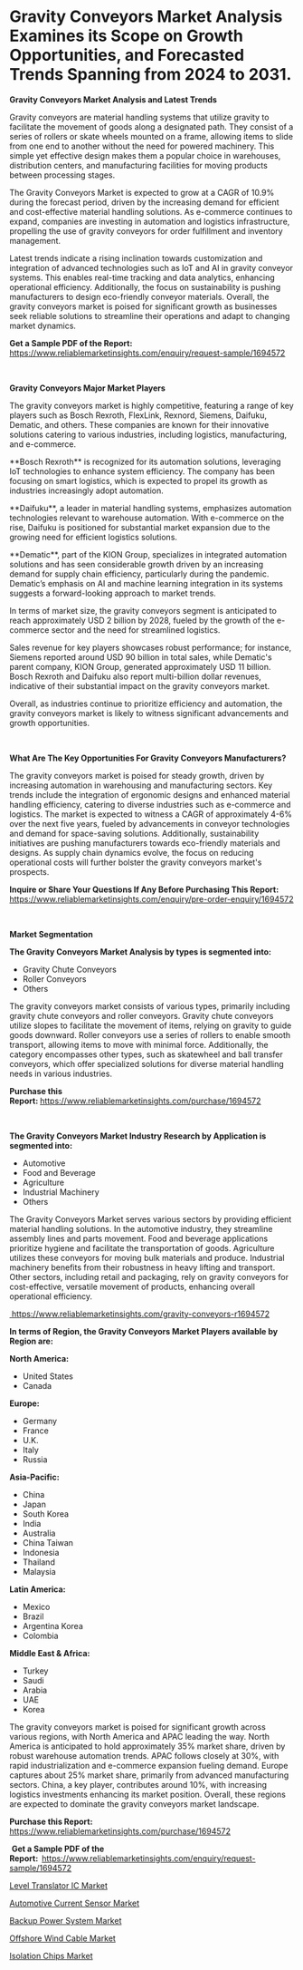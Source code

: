 <p><h1>Gravity Conveyors Market Analysis Examines its Scope on Growth Opportunities, and Forecasted Trends Spanning from 2024 to 2031.</h1></p><p><strong>Gravity Conveyors Market Analysis and Latest Trends</strong></p>
<p><p>Gravity conveyors are material handling systems that utilize gravity to facilitate the movement of goods along a designated path. They consist of a series of rollers or skate wheels mounted on a frame, allowing items to slide from one end to another without the need for powered machinery. This simple yet effective design makes them a popular choice in warehouses, distribution centers, and manufacturing facilities for moving products between processing stages.</p><p>The Gravity Conveyors Market is expected to grow at a CAGR of 10.9% during the forecast period, driven by the increasing demand for efficient and cost-effective material handling solutions. As e-commerce continues to expand, companies are investing in automation and logistics infrastructure, propelling the use of gravity conveyors for order fulfillment and inventory management.</p><p>Latest trends indicate a rising inclination towards customization and integration of advanced technologies such as IoT and AI in gravity conveyor systems. This enables real-time tracking and data analytics, enhancing operational efficiency. Additionally, the focus on sustainability is pushing manufacturers to design eco-friendly conveyor materials. Overall, the gravity conveyors market is poised for significant growth as businesses seek reliable solutions to streamline their operations and adapt to changing market dynamics.</p></p>
<p><strong>Get a Sample PDF of the Report:&nbsp;</strong> <a href="https://www.reliablemarketinsights.com/enquiry/request-sample/1694572?utm_campaign=1282&utm_medium=2&utm_source=Github&utm_content=ia&utm_term=06102024&utm_id=gravity-conveyors">https://www.reliablemarketinsights.com/enquiry/request-sample/1694572</a></p>
<p>&nbsp;</p>
<p><strong>Gravity Conveyors Major Market Players</strong></p>
<p><p>The gravity conveyors market is highly competitive, featuring a range of key players such as Bosch Rexroth, FlexLink, Rexnord, Siemens, Daifuku, Dematic, and others. These companies are known for their innovative solutions catering to various industries, including logistics, manufacturing, and e-commerce.</p><p>**Bosch Rexroth** is recognized for its automation solutions, leveraging IoT technologies to enhance system efficiency. The company has been focusing on smart logistics, which is expected to propel its growth as industries increasingly adopt automation. </p><p>**Daifuku**, a leader in material handling systems, emphasizes automation technologies relevant to warehouse automation. With e-commerce on the rise, Daifuku is positioned for substantial market expansion due to the growing need for efficient logistics solutions.</p><p>**Dematic**, part of the KION Group, specializes in integrated automation solutions and has seen considerable growth driven by an increasing demand for supply chain efficiency, particularly during the pandemic. Dematic’s emphasis on AI and machine learning integration in its systems suggests a forward-looking approach to market trends.</p><p>In terms of market size, the gravity conveyors segment is anticipated to reach approximately USD 2 billion by 2028, fueled by the growth of the e-commerce sector and the need for streamlined logistics. </p><p>Sales revenue for key players showcases robust performance; for instance, Siemens reported around USD 90 billion in total sales, while Dematic's parent company, KION Group, generated approximately USD 11 billion. Bosch Rexroth and Daifuku also report multi-billion dollar revenues, indicative of their substantial impact on the gravity conveyors market.</p><p>Overall, as industries continue to prioritize efficiency and automation, the gravity conveyors market is likely to witness significant advancements and growth opportunities.</p></p>
<p>&nbsp;</p>
<p><strong>What Are The Key Opportunities For Gravity Conveyors Manufacturers?</strong></p>
<p><p>The gravity conveyors market is poised for steady growth, driven by increasing automation in warehousing and manufacturing sectors. Key trends include the integration of ergonomic designs and enhanced material handling efficiency, catering to diverse industries such as e-commerce and logistics. The market is expected to witness a CAGR of approximately 4-6% over the next five years, fueled by advancements in conveyor technologies and demand for space-saving solutions. Additionally, sustainability initiatives are pushing manufacturers towards eco-friendly materials and designs. As supply chain dynamics evolve, the focus on reducing operational costs will further bolster the gravity conveyors market's prospects.</p></p>
<p><strong>Inquire or Share Your Questions If Any Before Purchasing This Report:</strong> <a href="https://www.reliablemarketinsights.com/enquiry/pre-order-enquiry/1694572?utm_campaign=1282&utm_medium=2&utm_source=Github&utm_content=ia&utm_term=06102024&utm_id=gravity-conveyors">https://www.reliablemarketinsights.com/enquiry/pre-order-enquiry/1694572</a></p>
<p>&nbsp;</p>
<p><strong>Market Segmentation</strong></p>
<p><strong>The Gravity Conveyors Market Analysis by types is segmented into:</strong></p>
<p><ul><li>Gravity Chute Conveyors</li><li>Roller Conveyors</li><li>Others</li></ul></p>
<p><p>The gravity conveyors market consists of various types, primarily including gravity chute conveyors and roller conveyors. Gravity chute conveyors utilize slopes to facilitate the movement of items, relying on gravity to guide goods downward. Roller conveyors use a series of rollers to enable smooth transport, allowing items to move with minimal force. Additionally, the category encompasses other types, such as skatewheel and ball transfer conveyors, which offer specialized solutions for diverse material handling needs in various industries.</p></p>
<p><strong>Purchase this Report:&nbsp;</strong><a href="https://www.reliablemarketinsights.com/purchase/1694572?utm_campaign=1282&utm_medium=2&utm_source=Github&utm_content=ia&utm_term=06102024&utm_id=gravity-conveyors">https://www.reliablemarketinsights.com/purchase/1694572</a></p>
<p>&nbsp;</p>
<p><strong>The Gravity Conveyors Market Industry Research by Application is segmented into:</strong></p>
<p><ul><li>Automotive</li><li>Food and Beverage</li><li>Agriculture</li><li>Industrial Machinery</li><li>Others</li></ul></p>
<p><p>The Gravity Conveyors Market serves various sectors by providing efficient material handling solutions. In the automotive industry, they streamline assembly lines and parts movement. Food and beverage applications prioritize hygiene and facilitate the transportation of goods. Agriculture utilizes these conveyors for moving bulk materials and produce. Industrial machinery benefits from their robustness in heavy lifting and transport. Other sectors, including retail and packaging, rely on gravity conveyors for cost-effective, versatile movement of products, enhancing overall operational efficiency.</p></p>
<p><a href="https://www.reliablemarketinsights.com/gravity-conveyors-r1694572?utm_campaign=1282&utm_medium=2&utm_source=Github&utm_content=ia&utm_term=06102024&utm_id=gravity-conveyors">&nbsp;https://www.reliablemarketinsights.com/gravity-conveyors-r1694572</a></p>
<p><strong>In terms of Region, the Gravity Conveyors Market Players available by Region are:</strong></p>
<p>
    <p> <strong> North America: </strong>
        <ul>
            <li>United States</li>
            <li>Canada</li>
        </ul>
        </p> 
    <p> <strong> Europe: </strong>
        <ul>
            <li>Germany</li>
            <li>France</li>
            <li>U.K.</li>
            <li>Italy</li>
            <li>Russia</li>
        </ul>
        </p> 
    <p> <strong> Asia-Pacific: </strong>
        <ul>
            <li>China</li>
            <li>Japan</li>
            <li>South Korea</li>
            <li>India</li>
            <li>Australia</li>
            <li>China Taiwan</li>
            <li>Indonesia</li>
            <li>Thailand</li>
            <li>Malaysia</li>
        </ul>
        </p> 
    <p> <strong> Latin America: </strong>
        <ul>
            <li>Mexico</li>
            <li>Brazil</li>
            <li>Argentina Korea</li>
            <li>Colombia</li>
        </ul>
        </p> 
    <p> <strong> Middle East & Africa: </strong>
        <ul>
            <li>Turkey</li>
            <li>Saudi</li>
            <li>Arabia</li>
            <li>UAE</li>
            <li>Korea</li>
        </ul>
    </p>
    </p>
<p><p>The gravity conveyors market is poised for significant growth across various regions, with North America and APAC leading the way. North America is anticipated to hold approximately 35% market share, driven by robust warehouse automation trends. APAC follows closely at 30%, with rapid industrialization and e-commerce expansion fueling demand. Europe captures about 25% market share, primarily from advanced manufacturing sectors. China, a key player, contributes around 10%, with increasing logistics investments enhancing its market position. Overall, these regions are expected to dominate the gravity conveyors market landscape.</p></p>
<p><strong>Purchase this Report: </strong><a href="https://www.reliablemarketinsights.com/purchase/1694572?utm_campaign=1282&utm_medium=2&utm_source=Github&utm_content=ia&utm_term=06102024&utm_id=gravity-conveyors">https://www.reliablemarketinsights.com/purchase/1694572</a></p>
<p>&nbsp;<strong>Get a Sample PDF of the Report:&nbsp;&nbsp;</strong><a href="https://www.reliablemarketinsights.com/enquiry/request-sample/1694572?utm_campaign=1282&utm_medium=2&utm_source=Github&utm_content=ia&utm_term=06102024&utm_id=gravity-conveyors">https://www.reliablemarketinsights.com/enquiry/request-sample/1694572</a></p>
<p><strong></strong></p>
<p><p><a href="https://www.linkedin.com/pulse/booming-level-translator-ic-market-sector-analysis-growth-projections-zr9cc?utm_campaign=1282&utm_medium=2&utm_source=Github&utm_content=ia&utm_term=06102024&utm_id=gravity-conveyors">Level Translator IC Market</a></p><p><a href="https://www.linkedin.com/pulse/automotive-current-sensor-ecosystem-mapping-innovation-tjisc?utm_campaign=1282&utm_medium=2&utm_source=Github&utm_content=ia&utm_term=06102024&utm_id=gravity-conveyors">Automotive Current Sensor Market</a></p><p><a href="https://issuu.com/reportprime-2/docs/backup-power-system-market-size-203_f30ff46186b1ce?utm_campaign=1282&utm_medium=2&utm_source=Github&utm_content=ia&utm_term=06102024&utm_id=gravity-conveyors">Backup Power System Market</a></p><p><a href="https://issuu.com/reportprime-2/docs/offshore-wind-cable-market-size-203_5c55ddc991b69d?utm_campaign=1282&utm_medium=2&utm_source=Github&utm_content=ia&utm_term=06102024&utm_id=gravity-conveyors">Offshore Wind Cable Market</a></p><p><a href="https://www.linkedin.com/pulse/investing-isolation-chips-market-trends-leading-products-regional-o6zoc?utm_campaign=1282&utm_medium=2&utm_source=Github&utm_content=ia&utm_term=06102024&utm_id=gravity-conveyors">Isolation Chips Market</a></p></p>